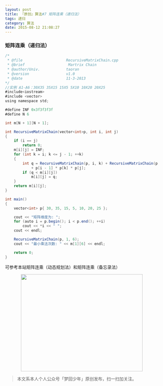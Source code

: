 ```yaml
---
layout: post
title: 『原创』算法#7 矩阵连乘（递归法）
tags: 递归
category: 算法
date: 2015-08-12 21:08:27
---
```


### 矩阵连乘（递归法）

```java
/*
 * @file					RecursiveMatrixChain.cpp
 * @brief					 Martrix Chain
 * @author/Univ.			taoran
 * @version					v1.0
 * @date					11-3-2013
*/
//实例 A1-A6：30X35 35X15 15X5 5X10 10X20 20X25
#include<iostream>
#include <vector>
using namespace std;

#define INF 0x3f3f3f3f
#define N 6

int m[N + 1][N + 1];

int RecursiveMatrixChain(vector<int>p, int i, int j)
{
	if (i == j)
		return 0;
	m[i][j] = INF;
	for (int k = i; k <= j - 1; ++k)
	{
		int q = RecursiveMatrixChain(p, i, k) + RecursiveMatrixChain(p, k + 1, j)
			+ p[i - 1] * p[k] * p[j];
		if (q < m[i][j])
			m[i][j] = q;
	}
	return m[i][j];
}

int main()
{
	vector<int> p{ 30, 35, 15, 5, 10, 20, 25 };

	cout << "矩阵维度为: ";
	for (auto i = p.begin(); i < p.end(); ++i)
		cout << *i << " ";
	cout << endl;

	RecursiveMatrixChain(p, 1, 6);
	cout << "最小乘法次数: " << m[1][6] << endl;

	return 0;
}
```
可参考本站矩阵连乘（动态规划法）和矩阵连乘（备忘录法）

<div align="center">
<img src="http://7xlkoc.com1.z0.glb.clouddn.com/qrcodenew.jpg" width="400" height="320" />
</div>

> 本文系本人个人公众号「梦回少年」原创发布，扫一扫加关注。